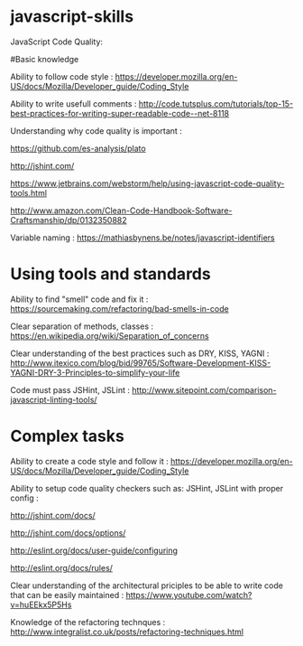 # javascript-skills


JavaScript Code Quality:

#Basic knowledge

Ability to follow code style : https://developer.mozilla.org/en-US/docs/Mozilla/Developer_guide/Coding_Style

Ability to write usefull comments : http://code.tutsplus.com/tutorials/top-15-best-practices-for-writing-super-readable-code--net-8118

Understanding why code quality is important :

https://github.com/es-analysis/plato

http://jshint.com/

https://www.jetbrains.com/webstorm/help/using-javascript-code-quality-tools.html

http://www.amazon.com/Clean-Code-Handbook-Software-Craftsmanship/dp/0132350882

Variable naming : https://mathiasbynens.be/notes/javascript-identifiers

# Using tools and standards

Ability to find "smell" code and fix it : https://sourcemaking.com/refactoring/bad-smells-in-code

Clear separation of methods, classes : https://en.wikipedia.org/wiki/Separation_of_concerns

Clear understanding of the best practices such as DRY, KISS, YAGNI : http://www.itexico.com/blog/bid/99765/Software-Development-KISS-YAGNI-DRY-3-Principles-to-simplify-your-life

Code must pass JSHint, JSLint : http://www.sitepoint.com/comparison-javascript-linting-tools/

# Complex tasks

Ability to create a code style and follow it : https://developer.mozilla.org/en-US/docs/Mozilla/Developer_guide/Coding_Style

Ability to setup code quality checkers such as: JSHint, JSLint with proper config : 

http://jshint.com/docs/

http://jshint.com/docs/options/

http://eslint.org/docs/user-guide/configuring

http://eslint.org/docs/rules/

Clear understanding of the architectural priciples to be able to write code that can be easily maintained : https://www.youtube.com/watch?v=huEEkx5P5Hs

Knowledge of the refactoring technques : http://www.integralist.co.uk/posts/refactoring-techniques.html
